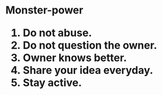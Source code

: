 <h1>
  <p style="font-size=100000px">Monster-power</p>
<ol>
  <li>Do not abuse.</li>
  <li>Do not question the owner.</li>
  <li>Owner knows better.</li>
  <li>Share your idea everyday.</li>
  <li>Stay active.</li> 
  </ol>
</h1>
